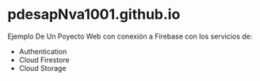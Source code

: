 #  pdesapNva1001.github.io
Ejemplo De Un Poyecto Web con conexión a Firebase con los servicios de:
- Authentication
- Cloud Firestore
- Cloud Storage 
